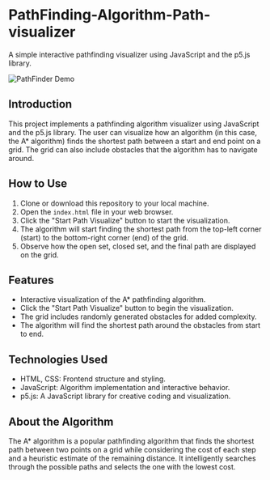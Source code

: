 # PathFinding-Algorithm-Path-visualizer

A simple interactive pathfinding visualizer using JavaScript and the p5.js library.

![PathFinder Demo]([pathfinder-demo.gif](https://github.com/Azazel0203/PathFinding-Algorithm-Path-visualizer/blob/main/ezgif.com-gif-maker%20(1).gif))

## Introduction

This project implements a pathfinding algorithm visualizer using JavaScript and the p5.js library. The user can visualize how an algorithm (in this case, the A* algorithm) finds the shortest path between a start and end point on a grid. The grid can also include obstacles that the algorithm has to navigate around.

## How to Use

1. Clone or download this repository to your local machine.
2. Open the `index.html` file in your web browser.
3. Click the "Start Path Visualize" button to start the visualization.
4. The algorithm will start finding the shortest path from the top-left corner (start) to the bottom-right corner (end) of the grid.
5. Observe how the open set, closed set, and the final path are displayed on the grid.

## Features

- Interactive visualization of the A* pathfinding algorithm.
- Click the "Start Path Visualize" button to begin the visualization.
- The grid includes randomly generated obstacles for added complexity.
- The algorithm will find the shortest path around the obstacles from start to end.

## Technologies Used

- HTML, CSS: Frontend structure and styling.
- JavaScript: Algorithm implementation and interactive behavior.
- p5.js: A JavaScript library for creative coding and visualization.

## About the Algorithm

The A* algorithm is a popular pathfinding algorithm that finds the shortest path between two points on a grid while considering the cost of each step and a heuristic estimate of the remaining distance. It intelligently searches through the possible paths and selects the one with the lowest cost.
